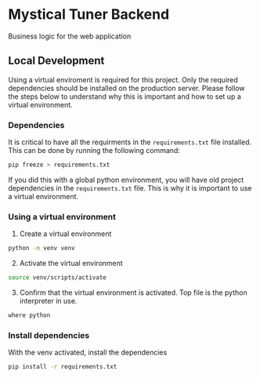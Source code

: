 # Mystical Tuner Backend

Business logic for the web application

## Local Development

Using a virtual enviroment is required for this project. Only the required dependencies should be installed on the production server.
Please follow the steps below to understand why this is important and how to set up a virtual environment.

### Dependencies

It is critical to have all the requirments in the `requirements.txt` file installed. This can be done by running the following command:

```bash
pip freeze > requirements.txt
```

If you did this with a global python environment, you will have old project dependencies in the `requirements.txt` file. This is why it is important to use a virtual environment.

### Using a virtual environment

1. Create a virtual environment

```bash
python -m venv venv
```

2. Activate the virtual environment

```bash
source venv/scripts/activate
```

3. Confirm that the virtual environment is activated. Top file is the python interpreter in use.

```bash
where python
```

### Install dependencies

With the venv activated, install the dependencies

```bash
pip install -r requirements.txt
```
